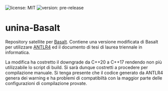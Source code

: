 ![license: MIT](https://img.shields.io/badge/license-MIT-blue)
![version: pre-release](https://img.shields.io/badge/version-pre--release-red)

# unina-Basalt
Repository satellite per [Basalt](https://www.github.com/fDero/Basalt). Contiene una versione modificata di Basalt 
per utilizzare [ANTLR4](https://www.antlr.org) ed il documento di tesi di laurea triennale in informatica.

La modifica ha costretto il downgrade da C++20 a C++17 rendendo non più utilizzabile lo script di build. Si sarà dunque 
costretti a procedere per compilazione manuale. Si tenga presente che il codice generato da ANTLR4 genera dei warning e ha problemi
di compatibiltà con la maggior parte delle configurazioni di compilazione provate.